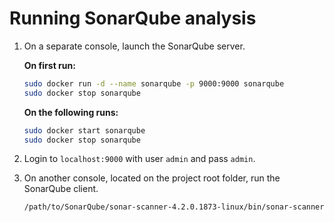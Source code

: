 # Running SonarQube analysis

1. On a separate console, launch the SonarQube server.

    **On first run:**

    ```bash
    sudo docker run -d --name sonarqube -p 9000:9000 sonarqube
    sudo docker stop sonarqube
    ```
   
    **On the following runs:**

    ```bash
    sudo docker start sonarqube
    sudo docker stop sonarqube
    ```

2. Login to `localhost:9000` with user `admin` and pass `admin`.

3. On another console, located on the project root folder, run the SonarQube client.

    ```bash
    /path/to/SonarQube/sonar-scanner-4.2.0.1873-linux/bin/sonar-scanner
    ```
